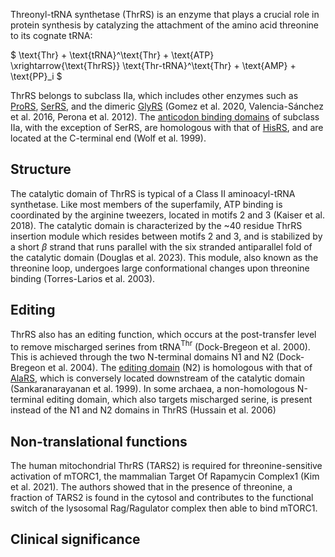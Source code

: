 Threonyl-tRNA synthetase (ThrRS) is an enzyme that plays a crucial role in protein synthesis by catalyzing the attachment of the amino acid threonine to its cognate tRNA:

  
  
  
  

$ \text{Thr} + \text{tRNA}^\text{Thr} + \text{ATP} \xrightarrow{\text{ThrRS}} \text{Thr-tRNA}^\text{Thr} + \text{AMP} + \text{PP}_i $

  
  
  
  

ThrRS belongs to subclass IIa, which includes other enzymes such as [ProRS](/class2/pro1), [SerRS](/class2/ser1), and the dimeric [GlyRS](/class2/gly1) (Gomez et al. 2020, Valencia-Sánchez et al. 2016, Perona et al. 2012). The [anticodon binding domains](/superfamily/class2/Anticodon_binding_domain_HGPT) of subclass IIa, with the exception of SerRS, are homologous with that of [HisRS](/class2/his), and are located at the C-terminal end (Wolf et al. 1999). 



## Structure


The catalytic domain of ThrRS is typical of a Class II aminoacyl-tRNA synthetase. Like most members of the superfamily, ATP binding is coordinated by the arginine tweezers, located in motifs 2 and 3 (Kaiser et al. 2018). The catalytic domain is characterized by the ~40 residue ThrRS insertion module which resides between motifs 2 and 3, and is stabilized by a short $\beta$ strand that runs parallel with the six stranded antiparallel fold of the catalytic domain (Douglas et al. 2023). This module, also known as the threonine loop, undergoes large conformational changes upon threonine binding (Torres-Larios et al. 2003).

  

## Editing


ThrRS also has an editing function, which occurs at the post-transfer level to remove mischarged serines from tRNA$^\text{Thr}$ (Dock-Bregeon et al. 2000). This is achieved through the two N-terminal domains N1 and N2 (Dock-Bregeon et al. 2004). The [editing domain](/superfamily/class2/Editing_domain_AT/) (N2) is homologous with that of [AlaRS](/class2/ala), which is conversely located downstream of the catalytic domain (Sankaranarayanan et al. 1999). In some archaea, a non-homologous N-terminal editing domain, which also targets mischarged serine, is present instead of the N1 and N2 domains in ThrRS (Hussain et al. 2006)



## Non-translational functions

The human mitochondrial ThrRS (TARS2) is required for threonine-sensitive activation of mTORC1, the mammalian Target Of Rapamycin Complex1 (Kim et al. 2021). The authors showed that in the presence of threonine, a fraction of TARS2 is found in the cytosol and contributes to the functional switch of the lysosomal Rag/Ragulator complex then able to bind mTORC1.

## Clinical significance







